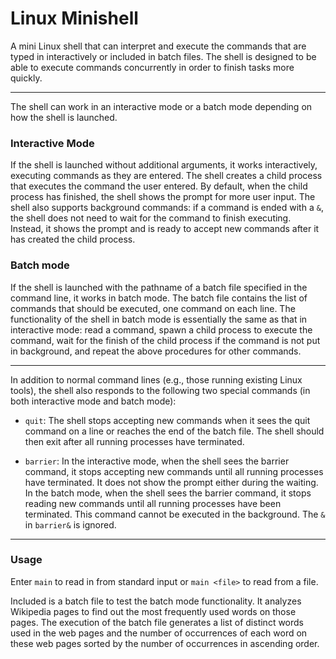 # Linux Minishell
A mini Linux shell that can interpret and execute the commands that are typed in 
interactively or included in batch files. The shell is designed to be able to execute commands
concurrently in order to finish tasks more quickly.

***

The shell can work in an interactive mode or a batch mode depending on how the shell is launched.

### Interactive Mode
If the shell is launched without additional arguments, it works interactively, executing commands as they are entered. The shell creates a child process that executes the command the user entered. By default, when the child process has finished, the shell shows the prompt for more user input. The shell also supports background commands: if a command is ended with a `&`, the  shell does not need to wait for the command to finish executing. Instead, it shows the prompt and is ready to accept new commands after it has created the child process.

### Batch mode
If the shell is launched with the pathname of a batch file specified in the command line, it works in batch mode. The batch file contains the list of commands that should be executed, one command on each line. The functionality of the shell in batch mode is essentially the same as that in interactive mode: read a command, spawn a child process to execute the command, wait for the finish of the child process if the command is not  put in background, and repeat the above procedures for other commands. 

***

In addition  to  normal  command  lines  (e.g., those  running existing Linux tools), the shell also responds to the following two special commands (in both interactive mode and batch mode): 

- `quit`: The shell stops accepting new commands when it sees the quit command on a line or reaches the end of the batch file. The shell should then exit after all running processes have terminated. 

- `barrier`:  In the interactive mode, when the shell sees the barrier command, it stops accepting new commands until all running processes have terminated. It does not show the prompt either during the waiting. In the batch mode, when the shell sees the barrier command, it stops reading new commands until all running processes have been terminated. This command cannot be executed in the background. The `&` in `barrier&` is ignored. 

***

### Usage
Enter `main` to read in from standard input or `main <file>` to read from a file.

Included is a batch file to test the batch mode functionality. It analyzes Wikipedia pages to find out the most frequently used words on those pages. The execution of the batch file generates a list of distinct words used in the web pages and the number of occurrences of each word on these web pages sorted by the number of occurrences in ascending order.